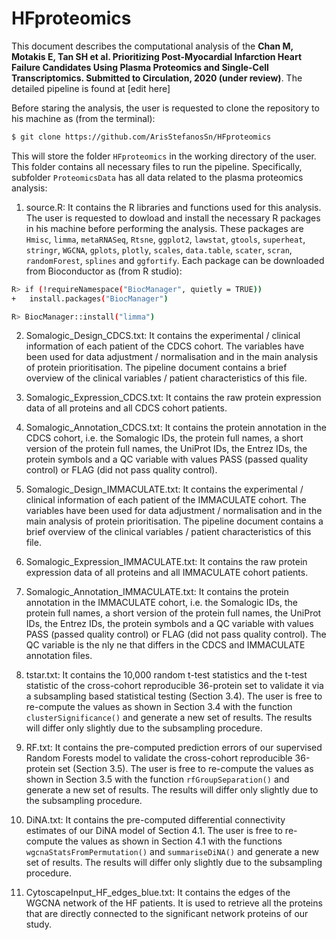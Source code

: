 # HFproteomics

This document describes the computational analysis of the **Chan M, Motakis E, Tan SH et al. Prioritizing Post-Myocardial Infarction Heart Failure Candidates Using Plasma Proteomics and Single-Cell Transcriptomics. Submitted to Circulation, 2020 (under review)**. The detailed pipeline is found at [edit here]

Before staring the analysis, the user is requested to clone the repository to his machine as (from the terminal):

```bash
$ git clone https://github.com/ArisStefanosSn/HFproteomics
```
This will store the folder `HFproteomics` in the working directory of the user. This folder contains all necessary files to run the pipeline. Specifically, subfolder `ProteomicsData` has all data related to the plasma proteomics analysis:

1. source.R: It contains the R libraries and functions used for this analysis. The user is requested to dowload and install the necessary R packages in his machine before performing the analysis. These packages are `Hmisc`, `limma`, `metaRNASeq`, `Rtsne`, `ggplot2`, `lawstat`, `gtools`, `superheat`, `stringr`, `WGCNA`, `gplots`, `plotly`, `scales`, `data.table`, `scater`, `scran`, `randomForest`, `splines` and `ggfortify`. Each package can be downloaded from  Bioconductor as (from R studio):

```bash
R> if (!requireNamespace("BiocManager", quietly = TRUE))
+   install.packages("BiocManager")

R> BiocManager::install("limma")
```

2. Somalogic_Design_CDCS.txt: It contains the experimental / clinical information of each patient of the CDCS cohort. The variables have been used for data adjustment / normalisation and in the main analysis of protein prioritisation. The pipeline document contains a brief overview of the clinical variables / patient characteristics of this file.

3. Somalogic_Expression_CDCS.txt: It contains the raw protein expression data of all proteins and all CDCS cohort patients.

4. Somalogic_Annotation_CDCS.txt: It contains the protein annotation in the CDCS cohort, i.e. the Somalogic IDs, the protein full names, a short version of the protein full names, the UniProt IDs, the Entrez IDs, the protein symbols and a QC variable with values PASS (passed quality control) or FLAG (did not pass quality control).

5. Somalogic_Design_IMMACULATE.txt: It contains the experimental / clinical information of each patient of the IMMACULATE cohort. The variables have been used for data adjustment / normalisation and in the main analysis of protein prioritisation. The pipeline document contains a brief overview of the clinical variables / patient characteristics of this file.

6. Somalogic_Expression_IMMACULATE.txt: It contains the raw protein expression data of all proteins and all IMMACULATE cohort patients.

7. Somalogic_Annotation_IMMACULATE.txt: It contains the protein annotation in the IMMACULATE cohort, i.e. the Somalogic IDs, the protein full names, a short version of the protein full names, the UniProt IDs, the Entrez IDs, the protein symbols and a QC variable with values PASS (passed quality control) or FLAG (did not pass quality control). The QC variable is the nly ne that differs in the CDCS and IMMACULATE annotation files.

8. tstar.txt: It contains the 10,000 random t-test statistics and the t-test statistic of the cross-cohort reproducible 36-protein set to validate it via a subsampling based statistical testing (Section 3.4). The user is free to re-compute the values as shown in Section 3.4 with the function `clusterSignificance()` and generate a new set of results. The results will differ only slightly due to the subsampling procedure.

9. RF.txt: It contains the pre-computed prediction errors of our supervised Random Forests model to validate the cross-cohort reproducible 36-protein set (Section 3.5). The user is free to re-compute the values as shown in Section 3.5 with the function `rfGroupSeparation()` and generate a new set of results. The results will differ only slightly due to the subsampling procedure.

10. DiNA.txt: It contains the pre-computed differential connectivity estimates of our DiNA model of Section 4.1. The user is free to re-compute the values as shown in Section 4.1 with the functions `wgcnaStatsFromPermutation()` and `summariseDiNA()` and generate a new set of results. The results will differ only slightly due to the subsampling procedure.

11. CytoscapeInput_HF_edges_blue.txt: It contains the edges of the WGCNA network of the HF patients. It is used to retrieve all the proteins that are directly connected to the significant network proteins of our study.



